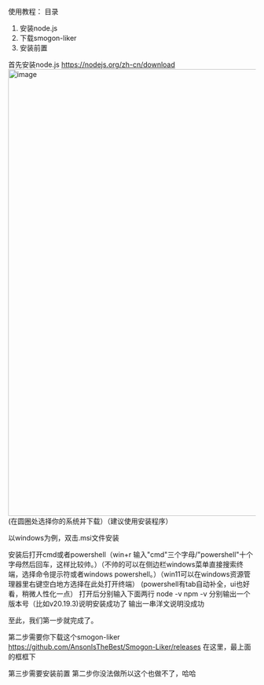 使用教程：
目录
1. 安装node.js
2. 下载smogon-liker
3. 安装前置

首先安装node.js
https://nodejs.org/zh-cn/download
<img width="970" height="910" alt="image" src="https://github.com/user-attachments/assets/b8527993-0ed5-4c4e-a5db-bb43a8d04f0b" />
(在圆圈处选择你的系统并下载）（建议使用安装程序）

以windows为例，双击.msi文件安装

安装后打开cmd或者powershell（win+r 输入"cmd"三个字母/"powershell"十个字母然后回车，这样比较帅。）（不帅的可以在侧边栏windows菜单直接搜索终端，选择命令提示符或者windows powershell。）（win11可以在windows资源管理器里右键空白地方选择在此处打开终端）
(powershell有tab自动补全，ui也好看，稍微人性化一点）
打开后分别输入下面两行
node -v
npm -v
分别输出一个版本号（比如v20.19.3)说明安装成功了
输出一串洋文说明没成功

至此，我们第一步就完成了。

第二步需要你下载这个smogon-liker
https://github.com/AnsonIsTheBest/Smogon-Liker/releases
在这里，最上面的框框下


第三步需要安装前置
第二步你没法做所以这个也做不了，哈哈
